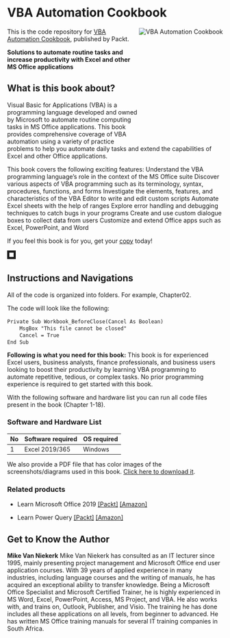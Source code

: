 # VBA Automation Cookbook

<a href="https://www.packtpub.com/business-other/vba-automation-cookbook?utm_source=github&utm_medium=repository&utm_campaign=9781789610031"><img src="https://static.packt-cdn.com/products/9781789610031/cover/smaller" alt="VBA Automation Cookbook" height="256px" align="right"></a>

This is the code repository for [VBA Automation Cookbook](https://www.packtpub.com/business-other/vba-automation-cookbook?utm_source=github&utm_medium=repository&utm_campaign=9781789610031), published by Packt.

**Solutions to automate routine tasks and increase productivity with Excel and other MS Office applications**

## What is this book about?
Visual Basic for Applications (VBA) is a programming language developed and owned by Microsoft to automate routine computing tasks in MS Office applications. This book provides comprehensive coverage of VBA automation using a variety of practice problems to help you automate daily tasks and extend the capabilities of Excel and other Office applications. 

This book covers the following exciting features:
Understand the VBA programming language’s role in the context of the MS Office suite
Discover various aspects of VBA programming such as its terminology, syntax, procedures, functions, and forms
Investigate the elements, features, and characteristics of the VBA Editor to write and edit custom scripts
Automate Excel sheets with the help of ranges
Explore error handling and debugging techniques to catch bugs in your programs
Create and use custom dialogue boxes to collect data from users
Customize and extend Office apps such as Excel, PowerPoint, and Word

If you feel this book is for you, get your [copy](https://www.amazon.com/dp/178961006) today!

<a href="https://www.packtpub.com/?utm_source=github&utm_medium=banner&utm_campaign=GitHubBanner"><img src="https://raw.githubusercontent.com/PacktPublishing/GitHub/master/GitHub.png" 
alt="https://www.packtpub.com/" border="5" /></a>

## Instructions and Navigations
All of the code is organized into folders. For example, Chapter02.

The code will look like the following:
```
Private Sub Workbook_BeforeClose(Cancel As Boolean)
    MsgBox "This file cannot be closed"
    Cancel = True
End Sub
```

**Following is what you need for this book:**
This book is for experienced Excel users, business analysts, finance professionals, and business users looking to boost their productivity by learning VBA programming to automate repetitive, tedious, or complex tasks. No prior programming experience is required to get started with this book.

With the following software and hardware list you can run all code files present in the book (Chapter 1-18).
### Software and Hardware List
| No | Software required | OS required |
| -------- | ------------------------------------ | ----------------------------------- |
| 1 | Excel 2019/365 | Windows |

We also provide a PDF file that has color images of the screenshots/diagrams used in this book. [Click here to download it](https://static.packt-cdn.com/downloads/9781789610031_ColorImages.pdf).

### Related products
* Learn Microsoft Office 2019 [[Packt]](https://www.packtpub.com/product/learn-microsoft-office-2019/9781839217258?utm_source=github&utm_medium=repository&utm_campaign=9781839217258) [[Amazon]](https://www.amazon.com/dp/1839217251)

* Learn Power Query [[Packt]](https://www.packtpub.com/product/learn-power-query/9781839219719?utm_source=github&utm_medium=repository&utm_campaign=9781839219719) [[Amazon]](https://www.amazon.com/dp/B08739LHNN)

## Get to Know the Author
**Mike Van Niekerk**
Mike Van Niekerk has consulted as an IT lecturer since 1995, mainly presenting project management and Microsoft Office end user application courses. With 39 years of applied experience in many industries, including language courses and the writing of manuals, he has acquired an exceptional ability to transfer knowledge. Being a Microsoft Office Specialist and Microsoft Certified Trainer, he is highly experienced in MS Word, Excel, PowerPoint, Access, MS Project, and VBA. He also works with, and trains on, Outlook, Publisher, and Visio. The training he has done includes all these applications on all levels, from beginner to advanced. He has written MS Office training manuals for several IT training companies in South Africa.
